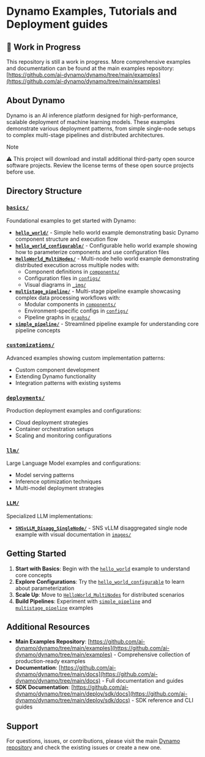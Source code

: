 # Dynamo Examples, Tutorials and Deployment guides

## 🚧 Work in Progress

This repository is still a work in progress. More comprehensive examples and documentation can be found at the main examples repository: [https://github.com/ai-dynamo/dynamo/tree/main/examples](https://github.com/ai-dynamo/dynamo/tree/main/examples)

## About Dynamo

Dynamo is an AI inference platform designed for high-performance, scalable deployment of machine learning models. These examples demonstrate various deployment patterns, from simple single-node setups to complex multi-stage pipelines and distributed architectures.

> [!NOTE]
> ⚠️ This project will download and install additional third-party open source software projects. Review the license terms of these open source projects before use.

## Directory Structure

### [`basics/`](./basics/)
Foundational examples to get started with Dynamo:

- **[`hello_world/`](./basics/hello_world/)** - Simple hello world example demonstrating basic Dynamo component structure and execution flow
- **[`hello_world_configurable/`](./basics/hello_world_configurable/)** - Configurable hello world example showing how to parameterize components and use configuration files
- **[`HelloWorld_MultiNodes/`](./basics/HelloWorld_MultiNodes/)** - Multi-node hello world example demonstrating distributed execution across multiple nodes with:
  - Component definitions in [`components/`](./basics/HelloWorld_MultiNodes/components/)
  - Configuration files in [`configs/`](./basics/HelloWorld_MultiNodes/configs/)
  - Visual diagrams in [`_img/`](./basics/HelloWorld_MultiNodes/_img/)
- **[`multistage_pipeline/`](./basics/multistage_pipeline/)** - Multi-stage pipeline example showcasing complex data processing workflows with:
  - Modular components in [`components/`](./basics/multistage_pipeline/components/)
  - Environment-specific configs in [`configs/`](./basics/multistage_pipeline/configs/)
  - Pipeline graphs in [`graphs/`](./basics/multistage_pipeline/graphs/)
- **[`simple_pipeline/`](./basics/simple_pipeline/)** - Streamlined pipeline example for understanding core pipeline concepts

### [`customizations/`](./customizations/)
Advanced examples showing custom implementation patterns:
- Custom component development
- Extending Dynamo functionality
- Integration patterns with existing systems

### [`deployments/`](./deployments/)
Production deployment examples and configurations:
- Cloud deployment strategies
- Container orchestration setups
- Scaling and monitoring configurations

### [`llm/`](./llm/)
Large Language Model examples and configurations:
- Model serving patterns
- Inference optimization techniques
- Multi-model deployment strategies

### [`LLM/`](./LLM/)
Specialized LLM implementations:
- **[`SNSvLLM_Disagg_SingleNode/`](./LLM/SNSvLLM_Disagg_SingleNode/)** - SNS vLLM disaggregated single node example with visual documentation in [`images/`](./LLM/SNSvLLM_Disagg_SingleNode/images/)

## Getting Started

1. **Start with Basics**: Begin with the [`hello_world`](./basics/hello_world/) example to understand core concepts
2. **Explore Configurations**: Try the [`hello_world_configurable`](./basics/hello_world_configurable/) to learn about parameterization
3. **Scale Up**: Move to [`HelloWorld_MultiNodes`](./basics/HelloWorld_MultiNodes/) for distributed scenarios
4. **Build Pipelines**: Experiment with [`simple_pipeline`](./basics/simple_pipeline/) and [`multistage_pipeline`](./basics/multistage_pipeline/) examples

## Additional Resources

- **Main Examples Repository**: [https://github.com/ai-dynamo/dynamo/tree/main/examples](https://github.com/ai-dynamo/dynamo/tree/main/examples) - Comprehensive collection of production-ready examples
- **Documentation**: [https://github.com/ai-dynamo/dynamo/tree/main/docs](https://github.com/ai-dynamo/dynamo/tree/main/docs) - Full documentation and guides
- **SDK Documentation**: [https://github.com/ai-dynamo/dynamo/tree/main/deploy/sdk/docs](https://github.com/ai-dynamo/dynamo/tree/main/deploy/sdk/docs) - SDK reference and CLI guides

## Support

For questions, issues, or contributions, please visit the main [Dynamo repository](https://github.com/ai-dynamo/dynamo) and check the existing issues or create a new one.
